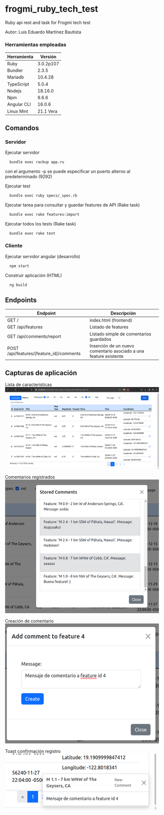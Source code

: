 # frogmi_ruby_tech_test
Ruby api rest and task for Frogmi tech test

Autor: Luis Eduardo Martínez Bautista

### Herramientas empleadas

| Herramienta | Versión |
| ------------- | ------------- |
| Ruby  | 3.0.2p107  |
| Bundler  | 2.3.5  |
| Mariadb  | 10.4.28  |
| TypeScript  | 5.0.4  |
| Nodejs  | 18.16.0  |
| Npm  | 9.6.6  |
| Angular CLI | 16.0.6  |
| Linux Mint  | 21.1 Vera |

## Comandos

### Servidor

Ejecutar servidor
``` bash
  bundle exec rackup app.ru
```

con el argumento -p se puede especificar un puerto alterno al predeterminado (9292)

Ejecutar test
``` bash
  bundle exec ruby specs/_spec.rb
```

Ejecutar tarea para consultar y guardar features de API (Rake task)
``` bash
  bundle exec rake features:import
```

Ejecutar todos los tests (Rake task)
``` bash
  bundle exec rake test
```

### Cliente

Ejecutar servidor angular (desarrollo)
``` bash
  npm start
```

Construir aplicación (HTML)
``` bash
  ng build
```

## Endpoints

| Endpoint | Descripción |
| ------------- | ------------- |
| GET /  | index.html (frontend)  |
| GET /api/features  | Listado de features  |
| GET /api/comments/report  | Listado simple de comentarios guardados  |
| POST /api/features/{feature_id}/comments  | Inserción de un nuevo comentario asociado a una feature existente  |

## Capturas de aplicación

Lista de características
![image](./screenshots/list.png "Listado de features")

Comentarios registrados
![image](./screenshots/comment-report.png "Listado de comentarios registrados")

Creación de comentario
![image](./screenshots/create-comment-form.png "Formulario crear comentario")

Toast confirmación registro
![image](./screenshots/toast-new-comment.png "Confirmación registro nuevo comentario")
